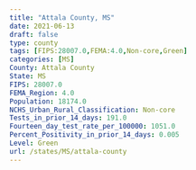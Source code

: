 ```yaml
---
title: "Attala County, MS"
date: 2021-06-13
draft: false
type: county
tags: [FIPS:28007.0,FEMA:4.0,Non-core,Green]
categories: [MS]
County: Attala County
State: MS
FIPS: 28007.0
FEMA_Region: 4.0
Population: 18174.0
NCHS_Urban_Rural_Classification: Non-core
Tests_in_prior_14_days: 191.0
Fourteen_day_test_rate_per_100000: 1051.0
Percent_Positivity_in_prior_14_days: 0.005
Level: Green
url: /states/MS/attala-county
---
```




